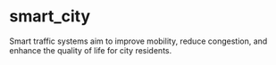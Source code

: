 # smart_city
 Smart traffic systems aim to improve mobility, reduce congestion, and enhance the quality of life for city residents.
